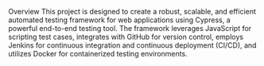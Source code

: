 Overview
This project is designed to create a robust, scalable, and efficient automated testing framework for web applications using Cypress, a powerful end-to-end testing tool. The framework leverages JavaScript for scripting test cases, integrates with GitHub for version control, employs Jenkins for continuous integration and continuous deployment (CI/CD), and utilizes Docker for containerized testing environments.
